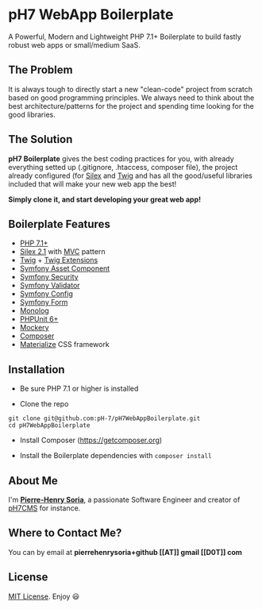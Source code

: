 # pH7 WebApp Boilerplate

A Powerful, Modern and Lightweight PHP 7.1+ Boilerplate to build fastly robust web apps or small/medium SaaS.


## The Problem

It is always tough to directly start a new "clean-code" project from scratch based on good programming principles.
We always need to think about the best architecture/patterns for the project and spending time looking for the good libraries.


## The Solution

**pH7 Boilerplate** gives the best coding practices for you, with already everything setted up (.gitignore, .htaccess, composer file), the project already configured (for [Silex](https://silex.sensiolabs.org) and [Twig](https://twig.sensiolabs.org) and has all the good/useful libraries included that will make your new web app the best!


**Simply clone it, and start developing your great web app!**


## Boilerplate Features

* [PHP 7.1+](http://php.net)
* [Silex 2.1](https://silex.sensiolabs.org) with [MVC](https://en.wikipedia.org/wiki/Model%E2%80%93view%E2%80%93controller) pattern
* [Twig](https://twig.sensiolabs.org) + [Twig Extensions](http://symfony.com/doc/current/reference/twig_reference.html)
* [Symfony Asset Component](https://packagist.org/packages/symfony/asset)
* [Symfony Security](https://packagist.org/packages/symfony/security)
* [Symfony Validator](https://packagist.org/packages/symfony/validator)
* [Symfony Config](https://packagist.org/packages/symfony/config)
* [Symfony Form](https://packagist.org/packages/symfony/form)
* [Monolog](https://github.com/Seldaek/monolog)
* [PHPUnit 6+](https://phpunit.de)
* [Mockery](http://mockery.io)
* [Composer](https://getcomposer.org/download/)
* [Materialize](http://materializecss.com) CSS framework


##  Installation

* Be sure PHP 7.1 or higher is installed

* Clone the repo
```
git clone git@github.com:pH-7/pH7WebAppBoilerplate.git
cd pH7WebAppBoilerplate
```

* Install Composer (https://getcomposer.org)

* Install the Boilerplate dependencies with `composer install`


## About Me

I'm **[Pierre-Henry Soria](http://ph7.me)**, a passionate Software Engineer and creator of [pH7CMS](https://github.com/pH7Software/pH7-Social-Dating-CMS) for instance.


## Where to Contact Me?

You can by email at **pierrehenrysoria+github [[AT]] gmail [[D0T]] com**


## License

[MIT License](https://opensource.org/licenses/mit-license.php). Enjoy :smiley: